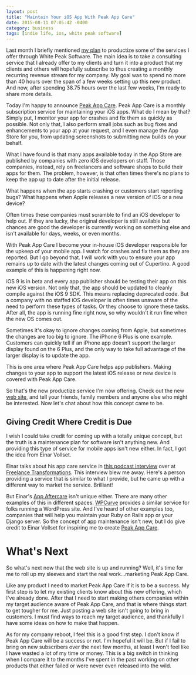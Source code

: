 ```yaml
---
layout: post
title: "Maintain Your iOS App With Peak App Care"
date: 2015-08-11 07:05:42 -0400
category: business
tags: [indie life, ios, white peak software]
---
```

Last month I briefly mentioned [my plan][1] to productize some of the services I offer through White Peak Software. The main idea is to take a consulting service that I already offer to my clients and turn it into a product that my clients and others will hopefully subscribe to thus creating a monthly recurring revenue stream for my company. My goal was to spend no more than 40 hours over the span of a few weeks setting up this new product. And now, after spending 38.75 hours over the last few weeks, I'm ready to share more details.

Today I'm happy to announce [Peak App Care][2]. Peak App Care is a monthly subscription service for maintaining your iOS apps. What do I mean by that? Simply put, I monitor your app for crashes and fix them as quickly as possible. Not only that, I also perform small jobs such as bug fixes and enhancements to your app at your request, and I even manage the App Store for you, from updating screenshots to submitting new builds on your behalf.

What I have found is that many apps available today in the App Store are published by companies with zero iOS developers on staff. Those companies, instead, rely on freelancers and software shops to build their apps for them. The problem, however, is that often times there's no plans to keep the app up to date after the initial release. 

What happens when the app starts crashing or customers start reporting bugs? What happens when Apple releases a new version of iOS or a new device? 

Often times these companies must scramble to find an iOS developer to help out. If they are lucky, the original developer is still available but chances are good the developer is currently working on something else and isn't available for days, weeks, or even months. 

With Peak App Care I become your in-house iOS developer responsible for the upkeep of your mobile app. I watch for crashes and fix them as they are reported. But I go beyond that. I will work with you to ensure your app remains up to date with the latest changes coming out of Cupertino. A good example of this is happening right now. 

iOS 9 is in beta and every app publisher should be testing their app on this new iOS version. Not only that, the app should be updated to cleanly compile against the iOS 9 SDK. This means replacing deprecated code. But a company with no staffed iOS developer is often times unaware of the need to perform these types of tasks. Or they choose to ignore these tasks. After all, the app is running fine right now, so why wouldn't it run fine when the new OS comes out. 

Sometimes it's okay to ignore changes coming from Apple, but sometimes the changes are too big to ignore. The iPhone 6 Plus is one example. Customers can quickly tell if an iPhone app doesn't support the larger display found on the 6 Plus, and the only way to take full advantage of the larger display is to update the app. 

This is one area where Peak App Care helps app publishers. Making changes to your app to support the latest iOS release or new device is covered with Peak App Care.

So that's the new productize service I'm now offering. Check out the new [web site][2], and tell your friends, family members and anyone else who might be interested. Now let's chat about how this concept came to be.

## Giving Credit Where Credit is Due

I wish I could take credit for coming up with a totally unique concept, but the truth is a maintenance plan for software isn't anything new. And providing this type of service for mobile apps isn't new either. In fact, I got the idea from Einar Vollset. 

Einar talks about his app care service in [this podcast interview][3] over at [Freelance Transformations][4]. This interview blew me away. Here's a person providing a service that is similar to what I provide, but he came up with a different way to market the service. Brilliant! 

But Einar's [App Aftercare][5] isn't unique either. There are many other examples of this in different spaces. [WPCurve][6] provides a similar service for folks running a WordPress site. And I've heard of other examples too, companies that will help you maintain your Ruby on Rails app or your Django server. So the concept of app maintenance isn't new, but I do give credit to Einar Vollset for inspiring me to create [Peak App Care][2]. 

# What's Next

So what's next now that the web site is up and running? Well, it's time for me to roll up my sleeves and start the real work...marketing Peak App Care. 

Like any product I need to market Peak App Care if it is to be a success. My first step is to let my existing clients know about this new offering, which I've already done. After that I need to start making others companies within my target audience aware of Peak App Care, and that is where things start to get tougher for me. Just posting a web site isn't going to bring in customers. I must find ways to reach my target audience, and thankfully I have some ideas on how to make that happen.

As for my company reboot, I feel this is a good first step. I don't know if Peak App Care will be a success or not. I'm hopeful it will be. But if I fail to bring on new subscribers over the next few months, at least I won't feel like I have wasted a lot of my time or money. This is a big switch in thinking when I compare it to the months I've spent in the past working on other products that either failed or were never even released into the wild.

[1]: http://www.thecave.com/2015/07/07/ive-been-doing-it-wrong/
[2]: https://www.peakappcare.com
[3]: http://www.freelancetransformation.com/blog/building-a-recurring-revenue-consulting-business-with-einar-vollset
[4]: http://www.freelancetransformation.com
[5]: http://www.appaftercare.com
[6]: http://wpcurve.com
